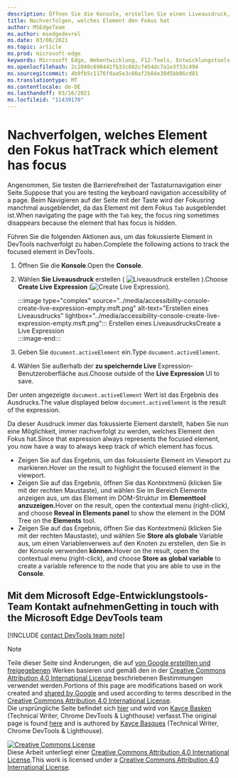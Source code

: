 ```yaml
---
description: Öffnen Sie die Konsole, erstellen Sie einen Liveausdruck, und legen Sie den Ausdruck auf document.activeElement.
title: Nachverfolgen, welches Element den Fokus hat
author: MSEdgeTeam
ms.author: msedgedevrel
ms.date: 03/08/2021
ms.topic: article
ms.prod: microsoft-edge
keywords: Microsoft Edge, Webentwicklung, F12-Tools, Entwicklungstools
ms.openlocfilehash: 2c2040c690441fb33c802cf454dc7a1e3f33c494
ms.sourcegitcommit: 4b9fb5c1176fdaa5e3c60af2b84e38d5bb86cd81
ms.translationtype: MT
ms.contentlocale: de-DE
ms.lasthandoff: 03/16/2021
ms.locfileid: "11439170"
---
```

<!-- Copyright Kayce Basques 

   Licensed under the Apache License, Version 2.0 (the "License");
   you may not use this file except in compliance with the License.
   You may obtain a copy of the License at

       https://www.apache.org/licenses/LICENSE-2.0

   Unless required by applicable law or agreed to in writing, software
   distributed under the License is distributed on an "AS IS" BASIS,
   WITHOUT WARRANTIES OR CONDITIONS OF ANY KIND, either express or implied.
   See the License for the specific language governing permissions and
   limitations under the License.  -->  

# <a name="track-which-element-has-focus"></a><span data-ttu-id="45e1b-104">Nachverfolgen, welches Element den Fokus hat</span><span class="sxs-lookup"><span data-stu-id="45e1b-104">Track which element has focus</span></span>  

<span data-ttu-id="45e1b-105">Angenommen, Sie testen die Barrierefreiheit der Tastaturnavigation einer Seite.</span><span class="sxs-lookup"><span data-stu-id="45e1b-105">Suppose that you are testing the keyboard navigation accessibility of a page.</span></span>  <span data-ttu-id="45e1b-106">Beim Navigieren auf der Seite mit der Taste wird der Fokusring manchmal ausgeblendet, da das Element mit dem Fokus `Tab` ausgeblendet ist.</span><span class="sxs-lookup"><span data-stu-id="45e1b-106">When navigating the page with the `Tab` key, the focus ring sometimes disappears because the element that has focus is hidden.</span></span>  

<span data-ttu-id="45e1b-107">Führen Sie die folgenden Aktionen aus, um das fokussierte Element in DevTools nachverfolgt zu haben.</span><span class="sxs-lookup"><span data-stu-id="45e1b-107">Complete the following actions to track the focused element in DevTools.</span></span>  

1.  <span data-ttu-id="45e1b-108">Öffnen Sie die **Konsole**.</span><span class="sxs-lookup"><span data-stu-id="45e1b-108">Open the **Console**.</span></span>  
1.  <span data-ttu-id="45e1b-109">Wählen **Sie Liveausdruck** erstellen \( ![ Liveausdruck ](../media/create-live-expression-icon.msft.png) erstellen \).</span><span class="sxs-lookup"><span data-stu-id="45e1b-109">Choose **Create Live Expression** \(![Create Live Expression](../media/create-live-expression-icon.msft.png)\).</span></span>  
    
    :::image type="complex" source="../media/accessibility-console-create-live-expression-empty.msft.png" alt-text="Erstellen eines Liveausdrucks" lightbox="../media/accessibility-console-create-live-expression-empty.msft.png":::
       <span data-ttu-id="45e1b-111">Erstellen eines Liveausdrucks</span><span class="sxs-lookup"><span data-stu-id="45e1b-111">Create a Live Expression</span></span>  
    :::image-end:::  
    
1.  <span data-ttu-id="45e1b-112">Geben Sie `document.activeElement` ein.</span><span class="sxs-lookup"><span data-stu-id="45e1b-112">Type `document.activeElement`.</span></span>  
1.  <span data-ttu-id="45e1b-113">Wählen Sie außerhalb der **zu speichernde Live** Expression-Benutzeroberfläche aus.</span><span class="sxs-lookup"><span data-stu-id="45e1b-113">Choose outside of the **Live Expression** UI to save.</span></span>  
    
<span data-ttu-id="45e1b-114">Der unten angezeigte `document.activeElement` Wert ist das Ergebnis des Ausdrucks.</span><span class="sxs-lookup"><span data-stu-id="45e1b-114">The value displayed below `document.activeElement` is the result of the expression.</span></span>  

<span data-ttu-id="45e1b-115">Da dieser Ausdruck immer das fokussierte Element darstellt, haben Sie nun eine Möglichkeit, immer nachverfolgt zu werden, welches Element den Fokus hat.</span><span class="sxs-lookup"><span data-stu-id="45e1b-115">Since that expression always represents the focused element, you now have a way to always keep track of which element has focus.</span></span>  

*   <span data-ttu-id="45e1b-116">Zeigen Sie auf das Ergebnis, um das fokussierte Element im Viewport zu markieren.</span><span class="sxs-lookup"><span data-stu-id="45e1b-116">Hover on the result to highlight the focused element in the viewport.</span></span>  
*   <span data-ttu-id="45e1b-117">Zeigen Sie auf das Ergebnis, öffnen Sie das Kontextmenü  \(klicken Sie mit der rechten Maustaste\), und wählen Sie im Bereich Elemente anzeigen aus, um das Element im DOM-Struktur im **Elementtool anzuzeigen.**</span><span class="sxs-lookup"><span data-stu-id="45e1b-117">Hover on the result, open the contextual menu \(right-click\), and choose **Reveal in Elements panel** to show the element in the DOM Tree on the **Elements** tool.</span></span>  
*   <span data-ttu-id="45e1b-118">Zeigen Sie auf das Ergebnis, öffnen Sie das Kontextmenü \(klicken Sie mit der rechten Maustaste\), und wählen Sie **Store als globale** Variable aus, um einen Variablenverweis auf den Knoten zu erstellen, den Sie in der Konsole verwenden **können.**</span><span class="sxs-lookup"><span data-stu-id="45e1b-118">Hover on the result, open the contextual menu \(right-click\), and choose **Store as global variable** to create a variable reference to the node that you are able to use in the **Console**.</span></span>  

## <a name="getting-in-touch-with-the-microsoft-edge-devtools-team"></a><span data-ttu-id="45e1b-119">Mit dem Microsoft Edge-Entwicklungstools-Team Kontakt aufnehmen</span><span class="sxs-lookup"><span data-stu-id="45e1b-119">Getting in touch with the Microsoft Edge DevTools team</span></span>  

[!INCLUDE [contact DevTools team note](../includes/contact-devtools-team-note.md)]  

<!-- links -->  

> [!NOTE]
> <span data-ttu-id="45e1b-120">Teile dieser Seite sind Änderungen, die auf [von Google erstellten und freigegebenen][GoogleSitePolicies] Werken basieren und gemäß den in der [Creative Commons Attribution 4.0 International License][CCA4IL] beschriebenen Bestimmungen verwendet werden.</span><span class="sxs-lookup"><span data-stu-id="45e1b-120">Portions of this page are modifications based on work created and [shared by Google][GoogleSitePolicies] and used according to terms described in the [Creative Commons Attribution 4.0 International License][CCA4IL].</span></span>  
> <span data-ttu-id="45e1b-121">Die ursprüngliche Seite befindet sich [hier](https://developers.google.com/web/tools/chrome-devtools/accessibility/focus) und wird von [Kayce Basken][KayceBasques] \(Technical Writer, Chrome DevTools \& Lighthouse\) verfasst.</span><span class="sxs-lookup"><span data-stu-id="45e1b-121">The original page is found [here](https://developers.google.com/web/tools/chrome-devtools/accessibility/focus) and is authored by [Kayce Basques][KayceBasques] \(Technical Writer, Chrome DevTools \& Lighthouse\).</span></span>  

[![Creative Commons License][CCby4Image]][CCA4IL]  
<span data-ttu-id="45e1b-123">Diese Arbeit unterliegt einer [Creative Commons Attribution 4.0 International License][CCA4IL].</span><span class="sxs-lookup"><span data-stu-id="45e1b-123">This work is licensed under a [Creative Commons Attribution 4.0 International License][CCA4IL].</span></span>  

[CCA4IL]: https://creativecommons.org/licenses/by/4.0  
[CCby4Image]: https://i.creativecommons.org/l/by/4.0/88x31.png  
[GoogleSitePolicies]: https://developers.google.com/terms/site-policies  
[KayceBasques]: https://developers.google.com/web/resources/contributors/kaycebasques  
